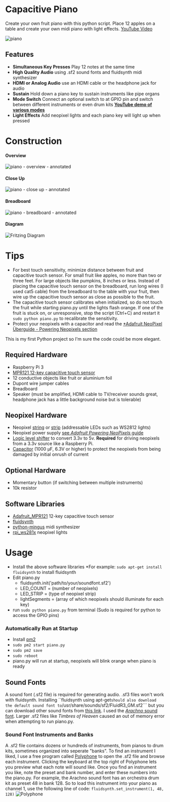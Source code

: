# Capacitive Piano

Create your own fruit piano with this python script.  Place 12 apples on a table and create your own midi piano with light effects. [YouTube Video](https://www.youtube.com/watch?v=bnpva2UnOGU)

![piano](https://user-images.githubusercontent.com/4665046/32136897-a5a1127c-bbe4-11e7-8ae4-c0daf9b120b0.gif)

## Features

 * **Simultaneous Key Presses** Play 12 notes at the same time
 * **High Quality Audio** using .sf2 sound fonts and fluidsynth midi synthesizer
 * **HDMI or Analog Audio** use an HDMI cable or the headphone jack for audio
 * **Sustain** Hold down a piano key to sustain instruments like pipe organs
 * **Mode Switch** Connect an optional switch to at GPIO pin and switch between different instruments or even drum kits [**YouTube demo of various modes**](https://www.youtube.com/watch?v=unna7pvTs5E)
 * **Light Effects** Add neopixel lights and each piano key will light up when pressed

# Construction

#### Overview
![piano - overview - annotated](https://user-images.githubusercontent.com/4665046/32144803-8aa0f4d2-bc94-11e7-9233-869050c66674.jpg)

#### Close Up
![piano - close up - annotated](https://user-images.githubusercontent.com/4665046/32144804-8aa8ab28-bc94-11e7-8b34-8f40a3557775.jpg)

#### Breadboard
![piano - breadboard - annotated](https://user-images.githubusercontent.com/4665046/32144853-75433cfc-bc95-11e7-9d2d-66ef99f59182.jpg)

#### Diagram
![Fritzing Diagram](https://user-images.githubusercontent.com/4665046/32137972-67cdc210-bbf8-11e7-9984-8f6c99b6d89f.png)

# Tips
* For best touch sensitivity, minimize distance between fruit and capacitive touch sensor.  For small fruit like apples, no more than two or three feet.  For large objects like pumpkins, 8 inches or less.  Instead of placing the capacitive touch sensor on the breadboard, run long wires (I used cat5 cable) from the breadboard to the table with your fruit, then wire up the capacitive touch sensor as close as possible to the fruit.
* The capacitive touch sensor calibrates when initialized, so do not touch the fruit while starting piano.py until the lights flash orange.  If one of the fruit is stuck on, or unresponsive, stop the script (Ctrl+C) and restart it ```sudo python piano.py``` to recalibrate the sensitivity.
* Protect your neopixels with a capacitor and read the [*Adafruit NeoPixel Überguide - Powering Neopixels section](https://learn.adafruit.com/adafruit-neopixel-uberguide/powering-neopixels)

This is my first Python project so I'm sure the code could be more elegant.

## Required Hardware
* Raspberry Pi 3
* [MPR121 12-key capacitive touch sensor](https://www.amazon.com/gp/product/B00SK8PVNA/ref=oh_aui_search_detailpage)
* 12 conductive objects like fruit or aluminium foil
* Dupont wire jumper cables
* Breadboard
* Speaker (must be amplified, HDMI cable to TV/receiver sounds great, headphone jack has a little background noise but is tolerable)

## Neopixel Hardware
* Neopixel [string](https://www.aliexpress.com/item/50x-WS2812B-Pre-soldered-leds-with-wire-5V-WS2812-IC-Built-in-12cm-Wire-Addressable-Idividually/32243084800.html) or [strip](https://www.amazon.com/ALITOVE-Individually-Addressable-Flexible-Waterproof/dp/B01DLYSH6U) (addressable LEDs such as WS2812 lights)
* Neopixel power supply [see *Adafruit Powering NeoPixels* guide](https://learn.adafruit.com/adafruit-neopixel-uberguide/powering-neopixels)
* [Logic level shifter](https://www.aliexpress.com/item/10pcs-lot-UART-SPI-4-Channel-IIC-I2C-Logic-Level-Converter-Bi-Directional-Module-5V-to/32805164795.html) to convert 3.3v to 5v. **Required** for driving neopixels from a 3.3v source like a Raspberry Pi.
* [Capacitor](https://www.aliexpress.com/item/20PCS-25V-1000UF-Aluminum-electrolytic-capacitor-25-V-1000-UF-25V-1000UF-size-10-17mm/32725883192.html) (1000 µF, 6.3V or higher) to protect the neopixels from being damaged by initial onrush of current

## Optional Hardware
* Momentary button (if switching between multiple instruments)
* 10k resistor

## Software Libraries
* [Adafruit_MPR121](https://github.com/adafruit/Adafruit_MPR121) 12-key capacitive touch sensor
* [fluidsynth](https://github.com/FluidSynth/fluidsynth/wiki/GettingStarted)
* [python-mingus](http://bspaans.github.io/python-mingus/) midi synthesizer
* [rpi_ws281x](https://github.com/jgarff/rpi_ws281x) neopixel lights

# Usage
* Install the above software libraries
	*For example: ```sudo apt-get install fluidsynth``` to install fluidsynth
* Edit piano.py
	* fluidsynth.init('path/to/your/soundfont.sf2')
	* LED_COUNT = (number of neopixels)
	* LED_STRIP = (type of neopixel strip)
	* lightSegments = (array of which neopixels should illuminate for each key)
* run ``` sudo python piano.py ``` from terminal
(Sudo is required for python to access the GPIO pins)

### Automatically Run at Startup
* Install [pm2](https://github.com/Unitech/pm2)
* ``` sudo pm2 start piano.py ```
* ``` sudo pm2 save ```
* ```sudo reboot ```
* piano.py will run at startup, neopixels will blink orange when piano is ready

## Sound Fonts

A sound font (.sf2 file) is required for generating audio.  .sf3 files won't work with fluidsynth.  Installing ``fluidsynth using apt-get``` should also download the default sound font to ```/usr/share/sounds/sf2/FluidR3_GM.sf2``` but you can download other sound fonts from [this link](https://musescore.org/en/handbook/soundfonts#list).  I used the [*Arachno* sound font](http://www.arachnosoft.com/main/soundfont.php).  Larger .sf2 files like *Timbres of Heaven* caused an out of memory error when attempting to run piano.py.

### Sound Font Instruments and Banks
A .sf2 file contains dozens or hundreds of instruments, from pianos to drum kits, sometimes organized into seperate "banks".  To find an instrument I liked, I use a free program called [Polyphone](http://polyphone-soundfonts.com/) to open the .sf2 file and browse each instrument.  Clicking the keyboard at the top right of Polyphone lets you preview what each note will sound like.  Once you find an instrument you like, note the preset and bank number, and enter these numbers into the piano.py.  For example, the Arachno sound font has an orchestra drum kit as preset 48 in bank 128.  So to load this instrument into your piano as channel 1, use the following line of code:
```fluidsynth.set_instrument(1, 48, 128)```
![Polyphone](https://user-images.githubusercontent.com/4665046/32144431-14d80a6a-bc8f-11e7-84b1-80e63dfbcf76.png)

